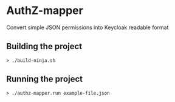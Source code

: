 # AuthZ-mapper
Convert simple JSON permissions into Keycloak readable format

## Building the project

```
> ./build-ninja.sh
```

## Running the project

```
> ./authz-mapper.run example-file.json
```
